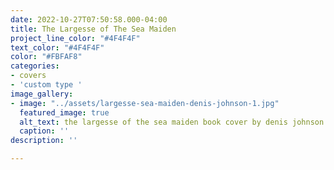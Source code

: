 ```yaml
---
date: 2022-10-27T07:50:58.000-04:00
title: The Largesse of The Sea Maiden
project_line_color: "#4F4F4F"
text_color: "#4F4F4F"
color: "#FBFAF8"
categories:
- covers
- 'custom type '
image_gallery:
- image: "../assets/largesse-sea-maiden-denis-johnson-1.jpg"
  featured_image: true
  alt_text: the largesse of the sea maiden book cover by denis johnson
  caption: ''
description: ''

---
```

